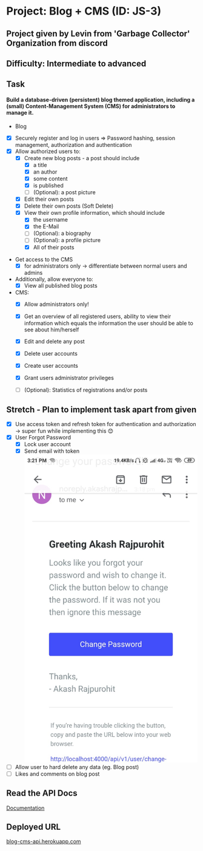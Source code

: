 # Project: Blog + CMS (ID: JS-3)
## Project given by Levin from 'Garbage Collector' Organization from discord
## Difficulty: Intermediate to advanced

## Task
#### Build a database-driven (persistent) blog themed application, including a (small) Content-Management System (CMS) for administrators to manage it.

* Blog
* [x] Securely register and log in users => Password hashing, session management, authorization and authentication
* [x] Allow authorized users to:
  * [x] Create new blog posts - a post should include
    * [x] a title
    * [x] an author
    * [x] some content
    * [x] is published
    * [ ] (Optional): a post picture
  * [x] Edit their own posts 
  * [x] Delete their own posts (Soft Delete)
  * [x] View their own profile information, which should include
    * [x] the username
    * [x] the E-Mail
    * [ ] (Optional): a biography
    * [ ] (Optional): a profile picture
    * [x] All of their posts
    
* Get access to the CMS
  * [x] for administrators only -> differentiate between normal users and admins

* Additionally, allow everyone to:
  * [x] View all published blog posts

* CMS:
  * [x] Allow administrators only!
  * [x] Get an overview of all registered users, ability to view their information which equals the information the user should be able to see about him/herself
  * [x] Edit and delete any post
  * [x] Delete user accounts
  * [x] Create user accounts
  * [x] Grant users administrator privileges
  * [ ] (Optional): Statistics of registrations and/or posts


## Stretch - Plan to implement task apart from given
* [x] Use access token and refresh token for authentication and authorization -> super fun while implementing this 😊
* [x] User Forgot Password
  * [x] Lock user account
  * [x] Send email with token
  ![Forgot Password Email](./assets/forgotpassword-email.jpeg)
* [ ] Allow user to hard delete any data (eg. Blog post)
* [ ] Likes and comments on blog post

## Read the API Docs
[Documentation](https://documenter.getpostman.com/view/4346639/S1TZzbts)

## Deployed URL
[blog-cms-api.herokuapp.com](https://blog-cms-api.herokuapp.com/)
